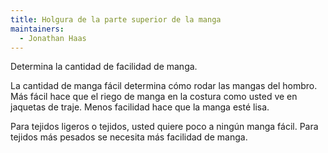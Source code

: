 ```yaml
---
title: Holgura de la parte superior de la manga
maintainers:
  - Jonathan Haas
---
```


Determina la cantidad de facilidad de manga.

<Note>

La cantidad de manga fácil determina cómo rodar las mangas del hombro.
Más fácil hace que el riego de manga en la costura como usted ve en jaquetas de traje. Menos facilidad hace que la manga esté lisa.

Para tejidos ligeros o tejidos, usted quiere poco a ningún manga fácil. Para tejidos más pesados se necesita más facilidad de manga.

</Note>
